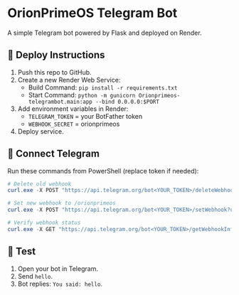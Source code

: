 # OrionPrimeOS Telegram Bot

A simple Telegram bot powered by Flask and deployed on Render.

## 🚀 Deploy Instructions
1. Push this repo to GitHub.
2. Create a new Render Web Service:
   - Build Command: `pip install -r requirements.txt`
   - Start Command: `python -m gunicorn Orionprimeos-telegrambot.main:app --bind 0.0.0.0:$PORT`
3. Add environment variables in Render:
   - `TELEGRAM_TOKEN` = your BotFather token
   - `WEBHOOK_SECRET` = orionprimeos
4. Deploy service.

## 🔌 Connect Telegram
Run these commands from PowerShell (replace token if needed):

```powershell
# Delete old webhook
curl.exe -X POST "https://api.telegram.org/bot<YOUR_TOKEN>/deleteWebhook"

# Set new webhook to /orionprimeos
curl.exe -X POST "https://api.telegram.org/bot<YOUR_TOKEN>/setWebhook?url=https://<YOUR-RENDER-APP>.onrender.com/orionprimeos"

# Verify webhook status
curl.exe -X GET "https://api.telegram.org/bot<YOUR_TOKEN>/getWebhookInfo"
```

## 🧪 Test
1. Open your bot in Telegram.
2. Send `hello`.
3. Bot replies: `You said: hello`.
